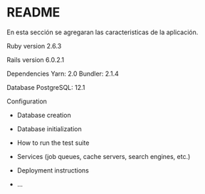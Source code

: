 # README

En esta sección se agregaran las caracteristicas de la aplicación.

Ruby version
2.6.3

Rails version
6.0.2.1

Dependencies
Yarn: 2.0
Bundler: 2.1.4

Database
PostgreSQL: 12.1

Configuration

* Database creation

* Database initialization

* How to run the test suite

* Services (job queues, cache servers, search engines, etc.)

* Deployment instructions

* ...
